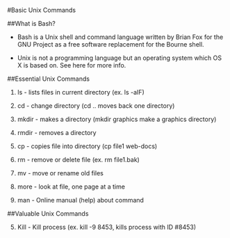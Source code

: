 #Basic Unix Commands

##What is Bash?

- Bash is a Unix shell and command language written by Brian Fox for the GNU Project as a free software replacement for the Bourne shell.

- Unix is not a programming language but an operating system which OS X is based on. See here for more info.

##Essential Unix Commands

1. ls - lists files in current directory (ex. ls -aIF)

2. cd - change directory (cd .. moves back one directory)

3. mkdir - makes a directory (mkdir graphics make a graphics directory)

4. rmdir - removes a directory

5. cp - copies file into directory (cp file1 web-docs)

6. rm - remove or delete file (ex. rm file1.bak)

7. mv - move or rename old files

8. more - look at file, one page at a time

9. man - Online manual (help) about command 

##Valuable Unix Commands

5. Kill <opt> <ID> - Kill process (ex. kill -9 8453, kills process with ID #8453)
